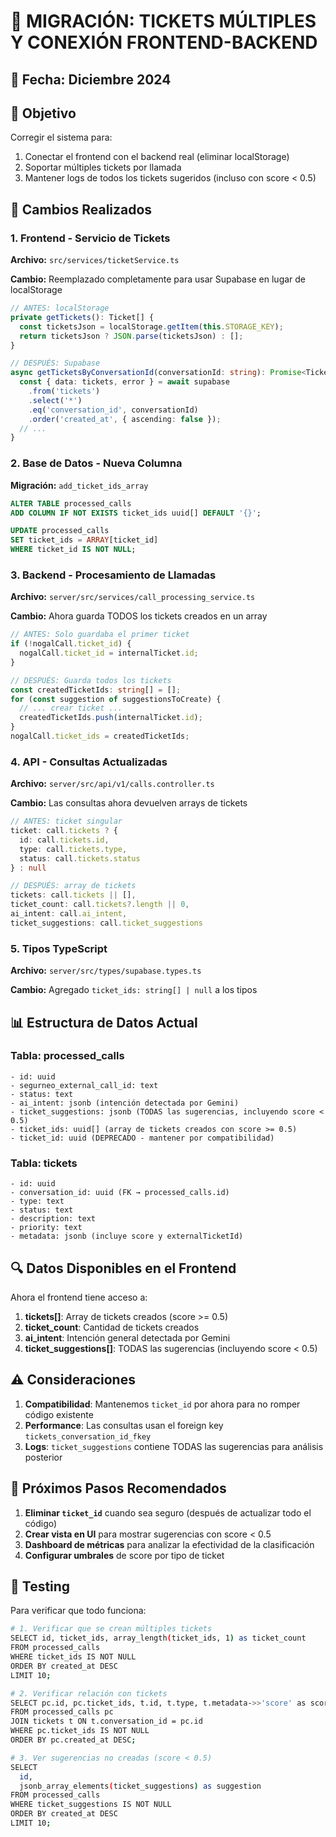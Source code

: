 # 🔄 MIGRACIÓN: TICKETS MÚLTIPLES Y CONEXIÓN FRONTEND-BACKEND

## 📅 Fecha: Diciembre 2024

## 🎯 Objetivo
Corregir el sistema para:
1. Conectar el frontend con el backend real (eliminar localStorage)
2. Soportar múltiples tickets por llamada
3. Mantener logs de todos los tickets sugeridos (incluso con score < 0.5)

## 🔧 Cambios Realizados

### 1. Frontend - Servicio de Tickets
**Archivo:** `src/services/ticketService.ts`

**Cambio:** Reemplazado completamente para usar Supabase en lugar de localStorage

```typescript
// ANTES: localStorage
private getTickets(): Ticket[] {
  const ticketsJson = localStorage.getItem(this.STORAGE_KEY);
  return ticketsJson ? JSON.parse(ticketsJson) : [];
}

// DESPUÉS: Supabase
async getTicketsByConversationId(conversationId: string): Promise<Ticket[]> {
  const { data: tickets, error } = await supabase
    .from('tickets')
    .select('*')
    .eq('conversation_id', conversationId)
    .order('created_at', { ascending: false });
  // ...
}
```

### 2. Base de Datos - Nueva Columna
**Migración:** `add_ticket_ids_array`

```sql
ALTER TABLE processed_calls
ADD COLUMN IF NOT EXISTS ticket_ids uuid[] DEFAULT '{}';

UPDATE processed_calls
SET ticket_ids = ARRAY[ticket_id]
WHERE ticket_id IS NOT NULL;
```

### 3. Backend - Procesamiento de Llamadas
**Archivo:** `server/src/services/call_processing_service.ts`

**Cambio:** Ahora guarda TODOS los tickets creados en un array

```typescript
// ANTES: Solo guardaba el primer ticket
if (!nogalCall.ticket_id) {
  nogalCall.ticket_id = internalTicket.id;
}

// DESPUÉS: Guarda todos los tickets
const createdTicketIds: string[] = [];
for (const suggestion of suggestionsToCreate) {
  // ... crear ticket ...
  createdTicketIds.push(internalTicket.id);
}
nogalCall.ticket_ids = createdTicketIds;
```

### 4. API - Consultas Actualizadas
**Archivo:** `server/src/api/v1/calls.controller.ts`

**Cambio:** Las consultas ahora devuelven arrays de tickets

```typescript
// ANTES: ticket singular
ticket: call.tickets ? {
  id: call.tickets.id,
  type: call.tickets.type,
  status: call.tickets.status
} : null

// DESPUÉS: array de tickets
tickets: call.tickets || [],
ticket_count: call.tickets?.length || 0,
ai_intent: call.ai_intent,
ticket_suggestions: call.ticket_suggestions
```

### 5. Tipos TypeScript
**Archivo:** `server/src/types/supabase.types.ts`

**Cambio:** Agregado `ticket_ids: string[] | null` a los tipos

## 📊 Estructura de Datos Actual

### Tabla: processed_calls
```
- id: uuid
- segurneo_external_call_id: text
- status: text
- ai_intent: jsonb (intención detectada por Gemini)
- ticket_suggestions: jsonb (TODAS las sugerencias, incluyendo score < 0.5)
- ticket_ids: uuid[] (array de tickets creados con score >= 0.5)
- ticket_id: uuid (DEPRECADO - mantener por compatibilidad)
```

### Tabla: tickets
```
- id: uuid
- conversation_id: uuid (FK → processed_calls.id)
- type: text
- status: text
- description: text
- priority: text
- metadata: jsonb (incluye score y externalTicketId)
```

## 🔍 Datos Disponibles en el Frontend

Ahora el frontend tiene acceso a:
1. **tickets[]**: Array de tickets creados (score >= 0.5)
2. **ticket_count**: Cantidad de tickets creados
3. **ai_intent**: Intención general detectada por Gemini
4. **ticket_suggestions[]**: TODAS las sugerencias (incluyendo score < 0.5)

## ⚠️ Consideraciones

1. **Compatibilidad**: Mantenemos `ticket_id` por ahora para no romper código existente
2. **Performance**: Las consultas usan el foreign key `tickets_conversation_id_fkey`
3. **Logs**: `ticket_suggestions` contiene TODAS las sugerencias para análisis posterior

## 🚀 Próximos Pasos Recomendados

1. **Eliminar `ticket_id`** cuando sea seguro (después de actualizar todo el código)
2. **Crear vista en UI** para mostrar sugerencias con score < 0.5
3. **Dashboard de métricas** para analizar la efectividad de la clasificación
4. **Configurar umbrales** de score por tipo de ticket

## 🧪 Testing

Para verificar que todo funciona:

```bash
# 1. Verificar que se crean múltiples tickets
SELECT id, ticket_ids, array_length(ticket_ids, 1) as ticket_count
FROM processed_calls
WHERE ticket_ids IS NOT NULL
ORDER BY created_at DESC
LIMIT 10;

# 2. Verificar relación con tickets
SELECT pc.id, pc.ticket_ids, t.id, t.type, t.metadata->>'score' as score
FROM processed_calls pc
JOIN tickets t ON t.conversation_id = pc.id
WHERE pc.ticket_ids IS NOT NULL
ORDER BY pc.created_at DESC;

# 3. Ver sugerencias no creadas (score < 0.5)
SELECT 
  id,
  jsonb_array_elements(ticket_suggestions) as suggestion
FROM processed_calls
WHERE ticket_suggestions IS NOT NULL
ORDER BY created_at DESC
LIMIT 10;
``` 